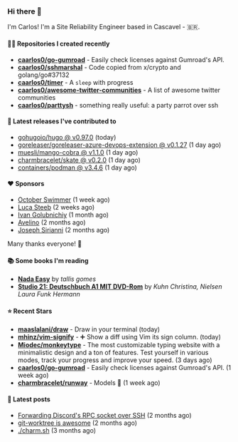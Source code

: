 ### Hi there 👋

I'm Carlos! I'm a Site Reliability Engineer based in Cascavel - 🇧🇷.

#### 👨‍💻 Repositories I created recently
- **[caarlos0/go-gumroad](https://github.com/caarlos0/go-gumroad)** - Easily check licenses against Gumroad&#39;s API.
- **[caarlos0/sshmarshal](https://github.com/caarlos0/sshmarshal)** - Code copied from x/crypto and golang/go#37132
- **[caarlos0/timer](https://github.com/caarlos0/timer)** - A `sleep` with progress
- **[caarlos0/awesome-twitter-communities](https://github.com/caarlos0/awesome-twitter-communities)** - A list of awesome twitter communities
- **[caarlos0/parttysh](https://github.com/caarlos0/parttysh)** - something really useful: a party parrot over ssh

#### 🚀 Latest releases I've contributed to


- [gohugoio/hugo @ v0.97.0](https://github.com/gohugoio/hugo/releases/tag/v0.97.0) (today)
- [goreleaser/goreleaser-azure-devops-extension @ v0.1.27](https://github.com/goreleaser/goreleaser-azure-devops-extension/releases/tag/v0.1.27) (1 day ago)
- [muesli/mango-cobra @ v1.1.0](https://github.com/muesli/mango-cobra/releases/tag/v1.1.0) (1 day ago)
- [charmbracelet/skate @ v0.2.0](https://github.com/charmbracelet/skate/releases/tag/v0.2.0) (1 day ago)
- [containers/podman @ v3.4.6](https://github.com/containers/podman/releases/tag/v3.4.6) (1 day ago)

#### ❤️ Sponsors
- [October Swimmer](https://github.com/octoberswimmer) (1 week ago)
- [Luca Steeb](https://github.com/steebchen) (2 weeks ago)
- [Ivan Golubnichiy](https://github.com/h1kkan) (1 month ago)
- [Avelino](https://github.com/avelino) (2 months ago)
- [Joseph Sirianni](https://github.com/jsirianni) (2 months ago)

Many thanks everyone! 🙏

#### 📚 Some books I'm reading
- **[Nada Easy](https://www.goodreads.com/book/show/36041615-nada-easy)** by _tallis gomes_
- **[Studio 21: Deutschbuch A1 MIT DVD-Rom](https://www.goodreads.com/book/show/25495148-studio-21)** by _Kuhn Christina, Nielsen Laura Funk Hermann_

#### ⭐ Recent Stars


- **[maaslalani/draw](https://github.com/maaslalani/draw)** - Draw in your terminal (today)
- **[mhinz/vim-signify](https://github.com/mhinz/vim-signify)** - :heavy_plus_sign: Show a diff using Vim its sign column. (today)
- **[Miodec/monkeytype](https://github.com/Miodec/monkeytype)** - The most customizable typing website with a minimalistic design and a ton of features. Test yourself in various modes, track your progress and improve your speed. (3 days ago)
- **[caarlos0/go-gumroad](https://github.com/caarlos0/go-gumroad)** - Easily check licenses against Gumroad&#39;s API. (1 week ago)
- **[charmbracelet/runway](https://github.com/charmbracelet/runway)** - Models 📸 (1 week ago)

#### 📄 Latest posts
- [Forwarding Discord&#39;s RPC socket over SSH](https://carlosbecker.com/posts/discord-rpc-ssh/) (2 months ago)
- [git-worktree is awesome](https://carlosbecker.com/posts/git-worktrees/) (2 months ago)
- [./charm.sh](https://carlosbecker.com/posts/charm/) (3 months ago)

